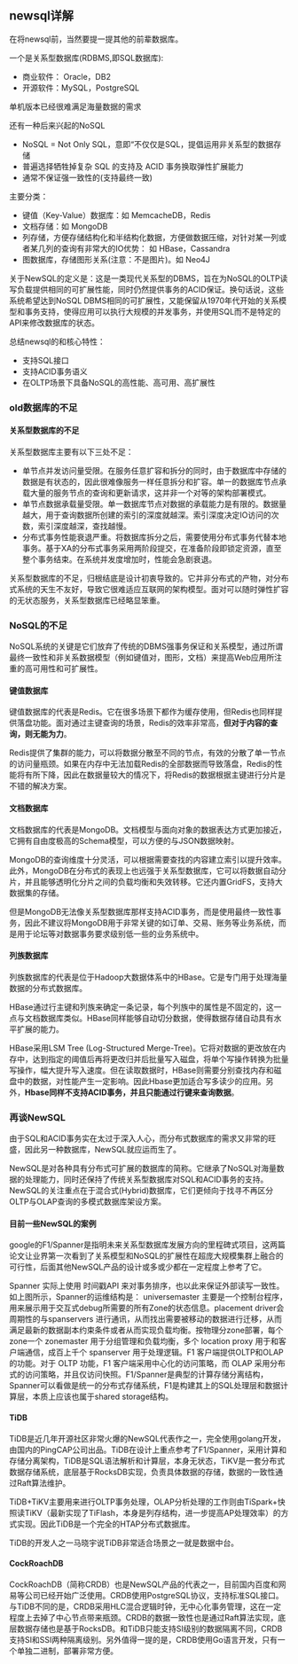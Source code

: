 ## newsql详解
在将newsql前，当然要提一提其他的前辈数据库。

一个是关系型数据库(RDBMS,即SQL数据库):

 - 商业软件： Oracle，DB2
 - 开源软件：MySQL，PostgreSQL

单机版本已经很难满足海量数据的需求

还有一种后来兴起的NoSQL

 - NoSQL = Not Only SQL，意即“不仅仅是SQL，提倡运用非关系型的数据存储
 - 普遍选择牺牲掉复杂 SQL 的支持及 ACID 事务换取弹性扩展能力
 - 通常不保证强一致性的(支持最终一致)

主要分类：

 - 键值（Key-Value）数据库：如 MemcacheDB，Redis
 - 文档存储：如 MongoDB
 - 列存储，方便存储结构化和半结构化数据，方便做数据压缩，对针对某一列或者某几列的查询有非常大的IO优势： 如 HBase，Cassandra
 - 图数据库，存储图形关系(注意：不是图片)。如 Neo4J

关于NewSQL的定义是：这是一类现代关系型的DBMS，旨在为NoSQL的OLTP读写负载提供相同的可扩展性能，同时仍然提供事务的ACID保证。换句话说，这些系统希望达到NoSQL DBMS相同的可扩展性，又能保留从1970年代开始的关系模型和事务支持，使得应用可以执行大规模的并发事务，并使用SQL而不是特定的API来修改数据库的状态。


总结newsql的和核心特性：

 - 支持SQL接口
 - 支持ACID事务语义
 - 在OLTP场景下具备NoSQL的高性能、高可用、高扩展性

### old数据库的不足

#### 关系型数据库的不足

关系型数据库主要有以下三处不足：

 - 单节点并发访问量受限。在服务任意扩容和拆分的同时，由于数据库中存储的数据是有状态的，因此很难像服务一样任意拆分和扩容。单一的数据库节点承载大量的服务节点的查询和更新请求，这并非一个对等的架构部署模式。
 - 单节点数据承载量受限。单一数据库节点对数据的承载能力是有限的。数据量越大，用于查询数据所创建的索引的深度就越深。索引深度决定IO访问的次数，索引深度越深，查找越慢。
 - 分布式事务性能衰退严重。将数据库拆分之后，需要使用分布式事务代替本地事务。基于XA的分布式事务采用两阶段提交，在准备阶段即锁定资源，直至整个事务结束。在系统并发度增加时，性能会急剧衰退。

关系型数据库的不足，归根结底是设计初衷导致的。它并非分布式的产物，对分布式系统的天生不友好，导致它很难适应互联网的架构模型。面对可以随时弹性扩容的无状态服务，关系型数据库已经略显笨重。

### NoSQL的不足
NoSQL系统的关键是它们放弃了传统的DBMS强事务保证和关系模型，通过所谓最终一致性和非关系数据模型（例如键值对，图形，文档）来提高Web应用所注重的高可用性和可扩展性。

#### 键值数据库

键值数据库的代表是Redis。它在很多场景下都作为缓存使用，但Redis也同样提供落盘功能。面对通过主键查询的场景，Redis的效率非常高，**但对于内容的查询，则无能为力**。

Redis提供了集群的能力，可以将数据分散至不同的节点，有效的分散了单一节点的访问量瓶颈。如果在内存中无法加载Redis的全部数据而导致落盘，Redis的性能将有所下降，因此在数据量较大的情况下，将Redis的数据根据主键进行分片是不错的解决方案。

#### 文档数据库
文档数据库的代表是MongoDB。文档模型与面向对象的数据表达方式更加接近，它拥有自由度极高的Schema模型，可以方便的与JSON数据映射。

MongoDB的查询维度十分灵活，可以根据需要查找的内容建立索引以提升效率。此外，MongoDB在分布式的表现上也远强于关系型数据库，它可以将数据自动分片，并且能够透明化分片之间的负载均衡和失效转移。它还内置GridFS，支持大数据集的存储。

但是MongoDB无法像关系型数据库那样支持ACID事务，而是使用最终一致性事务，因此不建议将MongoDB用于非常关键的如订单、交易、账务等业务系统，而是用于论坛等对数据事务要求级别低一些的业务系统中。

#### 列族数据库
列族数据库的代表是位于Hadoop大数据体系中的HBase。它是专门用于处理海量数据的分布式数据库。

HBase通过行主键和列族来确定一条记录，每个列族中的属性是不固定的，这一点与文档数据库类似。HBase同样能够自动切分数据，使得数据存储自动具有水平扩展的能力。

HBase采用LSM Tree (Log-Structured Merge-Tree)。它将对数据的更改放在内存中，达到指定的阈值后再将更改归并后批量写入磁盘，将单个写操作转换为批量写操作，幅大提升写入速度。但在读取数据时，HBase则需要分别查找内存和磁盘中的数据，对性能产生一定影响。因此Hbase更加适合写多读少的应用。另外，**Hbase同样不支持ACID事务，并且只能通过行键来查询数据**。

### 再谈NewSQL
由于SQL和ACID事务实在太过于深入人心，而分布式数据库的需求又非常的旺盛，因此另一种数据库，NewSQL就应运而生了。

NewSQL是对各种具有分布式可扩展的数据库的简称。它继承了NoSQL对海量数据的处理能力，同时还保持了传统关系型数据库对SQL和ACID事务的支持。NewSQL的关注重点在于混合式(Hybrid)数据库，它们更倾向于找寻不再区分OLTP与OLAP查询的多模式数据库架设方案。

#### 目前一些NewSQL的案例

google的F1/Spanner是指明未来关系型数据库发展方向的里程碑式项目，这两篇论文让业界第一次看到了关系模型和NoSQL的扩展性在超庞大规模集群上融合的可行性，后面其他NewSQL产品的设计或多或少都在一定程度上参考了它。

Spanner 实际上使用 时间戳API 来对事务排序，也以此来保证外部读写一致性。如上图所示，Spanner的运维结构是： universemaster 主要是一个控制台程序，用来展示用于交互式debug所需要的所有Zone的状态信息。placement driver会周期性的与spanservers 进行通讯，从而找出需要被移动的数据进行迁移，从而满足最新的数据副本约束条件或者从而实现负载均衡。按物理分zone部署，每个zone一个 zonemaster 用于分组管理和负载均衡，多个 location proxy 用于和客户端通信，成百上千个 spanserver 用于处理逻辑。F1 客户端提供OLTP和OLAP的功能。对于 OLTP 功能，F1 客户端采用中心化的访问策略，而 OLAP 采用分布式的访问策略，并且仅访问快照。F1/Spanner是典型的计算存储分离结构，Spanner可以看做是统一的分布式存储系统，F1是构建其上的SQL处理层和数据计算层，本质上应该也属于shared storage结构。

#### TiDB
TiDB是近几年开源社区非常火爆的NewSQL代表作之一，完全使用golang开发，由国内的PingCAP公司出品。TiDB在设计上重点参考了F1/Spanner，采用计算和存储分离架构，TiDB是SQL语法解析和计算层，本身无状态，TiKV是一套分布式数据存储系统，底层基于RocksDB实现，负责具体数据的存储，数据的一致性通过Raft算法维护。

TiDB+TiKV主要用来进行OLTP事务处理，OLAP分析处理的工作则由TiSpark+快照读TiKV（最新实现了TiFlash，本身是列存结构，进一步提高AP处理效率）的方式实现。因此TiDB是一个完全的HTAP分布式数据库。

TiDB的开发人之一马晓宇说TiDB非常适合场景之一就是数据中台。

#### CockRoachDB

CockRoachDB（简称CRDB）也是NewSQL产品的代表之一，目前国内百度和网易等公司已经开始广泛使用。CRDB使用PostgreSQL协议，支持标准SQL接口。与TiDB不同的是，CRDB采用HLC混合逻辑时钟，无中心化事务管理，这在一定程度上去掉了中心节点带来瓶颈。CRDB的数据一致性也是通过Raft算法实现，底层数据存储也是基于RocksDB。和TiDB只能支持SI级别的数据隔离不同，CRDB支持SI和SSI两种隔离级别。另外值得一提的是，CRDB使用Go语言开发，只有一个单独二进制，部署非常方便。